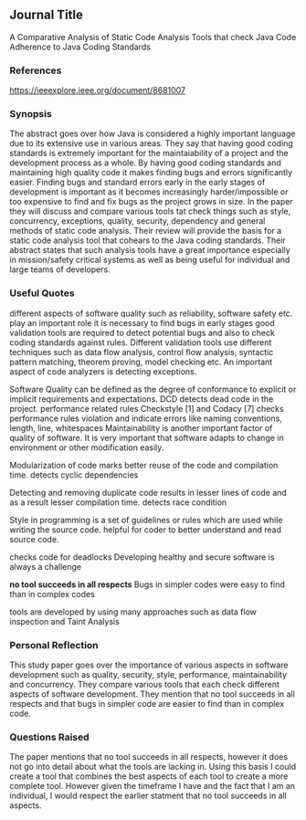## Journal Title

A Comparative Analysis of Static Code Analysis Tools that check Java Code Adherence to Java Coding Standards

### References

https://ieeexplore.ieee.org/document/8681007

### Synopsis

The abstract goes over how Java is considered a highly important language due to its extensive use in various areas.
They say that having good coding standards is extremely important for the maintaiability of a project and the development process as a whole. By having good coding standards and maintaining high quality code it makes finding bugs and errors significantly easier.
Finding bugs and standard errors early in the early stages of development is important as it becomes increasingly harder/impossible or too expensive to find and fix bugs as the project grows in size.
In the paper they will discuss and compare various tools tat check things such as style, concurrency, exceptions, quality, security, dependency and general methods of static code analysis.
Their review will provide the basis for a static code analysis tool that cohears to the Java coding standards.
Their abstract states that such analysis tools have a great importance especially in mission/safety critical systems as well as being useful for individual and large teams of developers.

### Useful Quotes

different aspects of software quality such as reliability, software safety etc. play an important role
it is necessary to find bugs in early stages
good validation tools are required to detect potential bugs and also to check coding standards against rules.
Different validation tools use different techniques such as data flow analysis, control flow analysis, syntactic pattern matching, theorem proving, model checking etc.
An important aspect of code analyzers is detecting exceptions.

Software Quality can be defined as the degree of conformance to explicit or implicit requirements and expectations.
DCD detects dead code in the project.
performance related rules
Checkstyle [1] and Codacy [7] checks performance rules violation and indicate errors like naming conventions, length, line, whitespaces
Maintainability is another important factor of quality of software.
It is very important that software adapts to change in environment or other modification easily.

Modularization of code marks better reuse of the code and compilation time.
detects cyclic dependencies

Detecting and removing duplicate code results in lesser lines of code and as a result lesser compilation time.
detects race condition

Style in programming is a set of guidelines or rules which are used while writing the source code.
helpful for coder to better understand and read source code.

checks code for deadlocks
Developing healthy and secure software is always a challenge

**no tool succeeds in all respects**
Bugs in simpler codes were easy to find than in complex codes

tools are developed by using many approaches such as data flow inspection and Taint Analysis

### Personal Reflection

This study paper goes over the importance of various aspects in software development such as quality, security, style, performance, maintainability and concurrency.
They compare various tools that each check different aspects of software development.
They mention that no tool succeeds in all respects and that bugs in simpler code are easier to find than in complex code. 

### Questions Raised

The paper mentions that no tool succeeds in all respects, however it does not go into detail about what the tools are lacking in. Using this basis I could create a tool that combines the best aspects of each tool to create a more complete tool. However given the timeframe I have and the fact that I am an individual, I would respect the earlier statment that no tool succeeds in all aspects.
